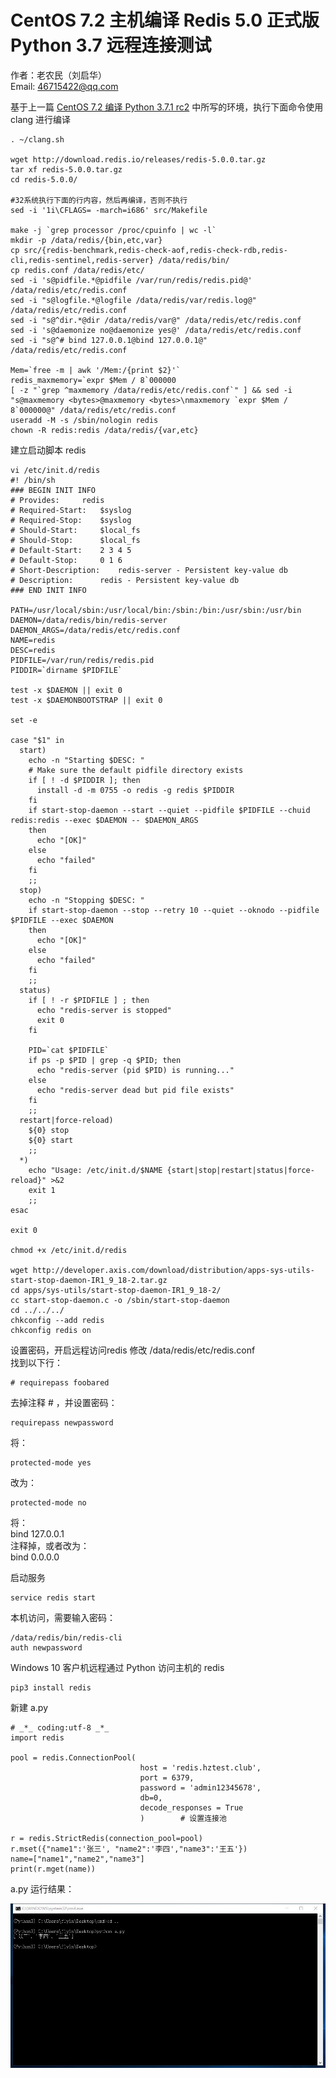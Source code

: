 # CentOS 7.2 主机编译 Redis 5.0 正式版 Python 3.7 远程连接测试
作者：老农民（刘启华）  
Email: 46715422@qq.com
  
基于上一篇 [CentOS 7.2 编译 Python 3.7.1 rc2](20181018_01.md) 中所写的环境，执行下面命令使用 clang 进行编译  
    
    . ~/clang.sh
    
    wget http://download.redis.io/releases/redis-5.0.0.tar.gz
    tar xf redis-5.0.0.tar.gz
    cd redis-5.0.0/
    
    #32系统执行下面的行内容，然后再编译，否则不执行
    sed -i '1i\CFLAGS= -march=i686' src/Makefile
    
    make -j `grep processor /proc/cpuinfo | wc -l`
    mkdir -p /data/redis/{bin,etc,var}
    cp src/{redis-benchmark,redis-check-aof,redis-check-rdb,redis-cli,redis-sentinel,redis-server} /data/redis/bin/
    cp redis.conf /data/redis/etc/
    sed -i 's@pidfile.*@pidfile /var/run/redis/redis.pid@' /data/redis/etc/redis.conf
    sed -i "s@logfile.*@logfile /data/redis/var/redis.log@" /data/redis/etc/redis.conf
    sed -i "s@^dir.*@dir /data/redis/var@" /data/redis/etc/redis.conf
    sed -i 's@daemonize no@daemonize yes@' /data/redis/etc/redis.conf
    sed -i "s@^# bind 127.0.0.1@bind 127.0.0.1@" /data/redis/etc/redis.conf
    
    Mem=`free -m | awk '/Mem:/{print $2}'`
    redis_maxmemory=`expr $Mem / 8`000000
    [ -z "`grep ^maxmemory /data/redis/etc/redis.conf`" ] && sed -i "s@maxmemory <bytes>@maxmemory <bytes>\nmaxmemory `expr $Mem / 8`000000@" /data/redis/etc/redis.conf
    useradd -M -s /sbin/nologin redis
    chown -R redis:redis /data/redis/{var,etc}
    
  
建立启动脚本 redis  
    
    vi /etc/init.d/redis
    #! /bin/sh
    ### BEGIN INIT INFO
    # Provides:     redis
    # Required-Start:   $syslog
    # Required-Stop:    $syslog
    # Should-Start:     $local_fs
    # Should-Stop:      $local_fs
    # Default-Start:    2 3 4 5
    # Default-Stop:     0 1 6
    # Short-Description:    redis-server - Persistent key-value db
    # Description:      redis - Persistent key-value db
    ### END INIT INFO
    
    PATH=/usr/local/sbin:/usr/local/bin:/sbin:/bin:/usr/sbin:/usr/bin
    DAEMON=/data/redis/bin/redis-server
    DAEMON_ARGS=/data/redis/etc/redis.conf
    NAME=redis
    DESC=redis
    PIDFILE=/var/run/redis/redis.pid
    PIDDIR=`dirname $PIDFILE`
    
    test -x $DAEMON || exit 0
    test -x $DAEMONBOOTSTRAP || exit 0
    
    set -e
    
    case "$1" in
      start)
        echo -n "Starting $DESC: "
        # Make sure the default pidfile directory exists
        if [ ! -d $PIDDIR ]; then
          install -d -m 0755 -o redis -g redis $PIDDIR
        fi
        if start-stop-daemon --start --quiet --pidfile $PIDFILE --chuid redis:redis --exec $DAEMON -- $DAEMON_ARGS
        then
          echo "[OK]"
        else
          echo "failed"
        fi
        ;;
      stop)
        echo -n "Stopping $DESC: "
        if start-stop-daemon --stop --retry 10 --quiet --oknodo --pidfile $PIDFILE --exec $DAEMON
        then
          echo "[OK]"
        else
          echo "failed"
        fi
        ;;
      status)
        if [ ! -r $PIDFILE ] ; then
          echo "redis-server is stopped"
          exit 0
        fi
    
        PID=`cat $PIDFILE`
        if ps -p $PID | grep -q $PID; then
          echo "redis-server (pid $PID) is running..."
        else
          echo "redis-server dead but pid file exists"
        fi
        ;;
      restart|force-reload)
        ${0} stop
        ${0} start
        ;;
      *)
        echo "Usage: /etc/init.d/$NAME {start|stop|restart|status|force-reload}" >&2
        exit 1
        ;;
    esac
    
    exit 0
    
    chmod +x /etc/init.d/redis
    
    wget http://developer.axis.com/download/distribution/apps-sys-utils-start-stop-daemon-IR1_9_18-2.tar.gz
    cd apps/sys-utils/start-stop-daemon-IR1_9_18-2/
    cc start-stop-daemon.c -o /sbin/start-stop-daemon
    cd ../../../
    chkconfig --add redis
    chkconfig redis on
    
  
设置密码，开启远程访问redis
修改 /data/redis/etc/redis.conf  
找到以下行： 
     
    # requirepass foobared  
    
去掉注释 # ，并设置密码：  
    
    requirepass newpassword  
    
将：
    
    protected-mode yes  
    
改为：
    
    protected-mode no  
    
将：  
bind 127.0.0.1  
注释掉，或者改为：  
bind 0.0.0.0  
  
启动服务  
    
    service redis start
    
本机访问，需要输入密码：  
    
    /data/redis/bin/redis-cli
    auth newpassword
    
  
Windows 10 客户机远程通过 Python 访问主机的 redis  
    
    pip3 install redis
    
新建 a.py  
    
    # _*_ coding:utf-8 _*_
    import redis
    
    pool = redis.ConnectionPool( 
                                 host = 'redis.hztest.club', 
                                 port = 6379, 
                                 password = 'admin12345678', 
                                 db=0,
                                 decode_responses = True 
                                 )        # 设置连接池
    								 
    r = redis.StrictRedis(connection_pool=pool)
    r.mset({"name1":'张三', "name2":'李四',"name3":'王五'})
    name=["name1","name2","name3"]
    print(r.mget(name))
    
a.py 运行结果： 
   
![image](images/redis.jpg)